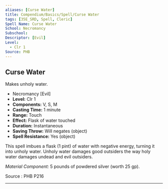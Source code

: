 ```yaml
---
aliases: [Curse Water]
title: Compendium/Basics/Spell/Curse Water
tags: [35E_SRD, Spell, Cleric]
Spell Name: Curse Water
School: Necromancy
Subschool: 
Descriptor: [Evil]
Level:
  - Clr 1
Source: PHB
---
```



## Curse Water

Makes unholy water.

*   Necromancy [Evil]
*   **Level:** Clr 1
*   **Components:** V, S, M
*   **Casting Time:** 1 minute
*   **Range:** Touch
*   **Effect:** Flask of water touched
*   **Duration:** Instantaneous
*   **Saving Throw:** Will negates (object)
*   **Spell Resistance:** Yes (object)

<p>This spell imbues a flask (1 pint) of water with negative energy, turning it into unholy water. Unholy water damages good outsiders the way holy water damages undead and evil outsiders.</p><p><i>Material Component:</i> 5 pounds of powdered silver (worth 25 gp).</p><p> </p>

Source : PHB P216

---
